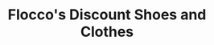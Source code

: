 ---
title: "Flocco's Discount Shoes and Clothes"
url: /conshohocken/floccos-discount-shoes-and-clothes/
shop: Kleidung
---